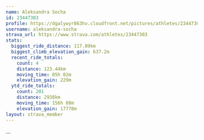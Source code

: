 ```yaml
---
name: Aleksandra Socha
id: 23447303
profile: https://dgalywyr863hv.cloudfront.net/pictures/athletes/23447303/14745546/4/large.jpg
username: aleksandra-socha
strava_url: https://www.strava.com/athletes/23447303
stats:
  biggest_ride_distance: 117.89km
  biggest_climb_elevation_gain: 637.2m
  recent_ride_totals:
    count: 4
    distance: 123.44km
    moving_time: 05h 02m
    elevation_gain: 229m
  ytd_ride_totals:
    count: 201
    distance: 2938km
    moving_time: 156h 08m
    elevation_gain: 17778m
layout: strava_member
--- 
```

...
